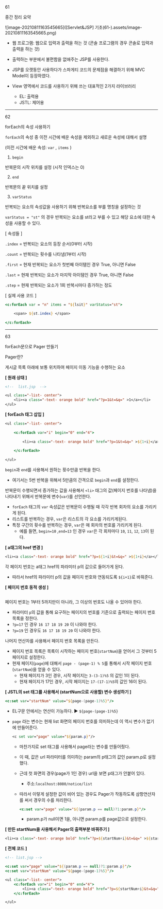 61

중간 정리 요약

![image-20210811163545665]([Servlet&JSP] 기초(61-).assets/image-20210811163545665.png)

* 웹 프로그램: 웹으로 입력과 출력을 하는 것
  (콘솔 프로그램의 경우 콘솔로 입력과 출력을 하는 것)

  

* 출력하는 부분에서 불편함을 없애주는 JSP를 사용한다. 

  

* JSP를 오랫동안 사용하다가 스파게티 코드의 문제점을 해결하기 위해 MVC Model이 등장하였다. 

  

* View 영역에서 코드를 사용하기 위해 쓰는 대표적인 2가지 라이브러리
  * EL: 출력용
  * JSTL: 제어용  

  

  

---

62

forEach의 속성 사용하기

  



`forEach`의 속성 중 이전 시간에 배운 속성을 제외하고 새로운 속성에 대해서 설명

(이전 시간에 배운 속성: `var` , `items` )

1) `begin`

반복문의 시작 위치를 설정 (시작 인덱스는 0)

2) `end`

반복문의 끝 위치를 설정

3) `varStatus`

반복되는 요소의 속성값을 사용하기 위해 반복요소를 부를 명칭을 설정하는 것

`varStatus = "st"` 의 경우 반복되는 요소를 st라고 부를 수 있고 해당 요소에 대한 속성을 사용할 수 있다. 

  

[ 속성들 ]

`.index` = 반복되는 요소의 등장 순서(0부터 시작)

`.count` =  반복되는 횟수를 나타냄(1부터 시작)

`.first` = 현재 반복되는 요소가 첫번째 아이템인 경우 True, 아니면 False

`.last` = 현재 반복되는 요소가 마지막 아이템인 경우 True, 아니면 False

`.step` = 현재 반복되는 요소가 1회 반복시마다 증가하는 정도

  

[ 실제 사용 코드 ]

```jsp
<c:forEach var = "n" items = "${lsit}" varStatus="st">

    <span> ${st.index} </span>
    
</c:forEach>
```

  

---

63

forEach문으로 Pager 만들기



Pager란?

게시글 목록 아래에 보통 위치하여 페이지 이동 기능을 수행하는 요소



**[ 원래 상태 ]**

```jsp
<!--  list.jsp  -->

<ul class="-list- center">
    <li><a class="-text- orange bold" href="?p=1&t=&q=" >1</a></li>
</ul>
```



**[ forEach 태그 삽입 ]**

```jsp
<ul class="-list- center">
    
    <c:forEach var="i" begin="0" end="4">	
        
        <li><a class="-text- orange bold" href="?p=1&t=&q=" >${1+i}</a></li>
        
    </c:forEach>
    
</ul>
```

  

`begin`과 `end`를 사용해서 원하는 횟수만큼 반복을 한다.

* 여기서는 5번 반복을 위해서 5만큼의 간격으로 `begin`과 `end`를 설정한다.

  

반복문이 수행되면서 증가하는 값을 사용해서 `<li>` 태그의 값(페이지 번호를 나타냄)을 나타내기 위해서 반복문에 변수(`var`)를 선언한다.

* `forEach` 태그의 `var` 속성값은 반복문이 수행될 때 각각 반복 회차의 요소를 가리키게 된다.
* 리스트를 반복하는 경우, `var`은 리스트의 각 요소를 가리키게된다.
* 특정 구간의 횟수를 반복하는 경우, `var`은 매 회차의 번호를 가리키게 된다.
  * 예를 들면, `begin=10` ,`end=13` 인 경우 `var`은 각 회차마다 `10`, `11`, `12`, `13`이 된다.  

  



**[ a태그의  href 변경 ]**

```jsp
<li><a class="-text- orange bold" href="?p=${1+i}&t=&q=" >${1+i}</a></li>
```

각 페이지 번호는 a태그 href의 파라미터 p의 값으로 들어가게 된다.

* 따라서 href의 파라미터 p의 값을 페이지 번호와 연동되도록 `${i+1}`로 바꿔준다.

  

**[ 페이지 번호 동적 생성 ]**

```jsp

```

페이지 번호는 1부터 5까지만이 아니라, 그 이상의 번호도 나올 수 있어야 한다.

* 파라미터 `p`의 값을 통해 요구하는 페이지의 번호를 기준으로 출력되는 페이지 번호 목록을 정한다.
* `?p=17` 인 경우 `16 17 18 19 20` 이 나와야 한다.
* `?p=19` 인 경우도 `16 17 18 19 20` 이 나와야 한다. 

  

나머지 연산자를 사용해서 페이지 번호 목록을 만든다.

* 페이지 번호 목록은 목록이 시작하는 페이지 번호(`startNum`)을 얻어서 그 것부터 5페이지로 설정한다.
* 현재 페이지(`page`)에 대해서 `page - (page-1) % 5`를 통해서 시작 페이지 번호(`startNum`)을 얻을 수 있다.
  * 현재 페이지가 3인 경우, 시작 페이지는 `3-(3-1)%5` 의 값인 1이 된다. 
  * 현재 페이지가 17인 경우, 시작 페이지는 `17-(17-1)%5`의 값인 16이 된다.

  

  

**[ JSTL의 set 태그를 사용해서 (startNum으로 사용할) 변수 생성하기 ]**

```jsp
<c:set var="startNum" value="${page-(page-1)%5}"/>
```

* EL구문 안에서는 연산이 가능하다. ▶ `${page-(page-1)%5}`

* `page` 라는 변수는 현재 list 화면의 페이지 번호를 의미하는데 이 역시 변수가 없기에 만들어준다.

  ```jsp
  <c set var="page" value="${param.p}"/>
  ```

  * 마찬가지로 set 태그를 사용해서 page라는 변수를 만들어줬다.

  * 이 때, 값은 url 파라미터를 의미하는 param의 p태그의 값인 param.p로 설정했다.

  * 근데 첫 화면의 경우(page가 1인 경우) url을 보면 p태그가 안붙어 있다. 

    * 주소:`localhost:8080/notice/list`

  * 따라서 이렇게 설정한 값이 비어 있는 경우도 Pager가 작동하도록 삼항연산자를 써서 경우의 수를 처리한다.

    ```jsp
    <c:set var="page" value="${(param.p == null)?1:param.p}"/>
    ```

    * param.p가 null이면 1을, 아니면 param.p를 page값으로 설정한다.

  

**[ 만든 startNum을 사용해서 Pager의 출력부분 바꿔주기 ]**

```jsp
<li><a class="-text- orange bold" href="?p=${startNum+i}&t=&q=" >${startNum+i}</a></li>
```

  

  

**[ 전체 코드 ]**

```jsp
<!-- list.jsp -->

<c:set var="page" value="${(param.p == null)?1:param.p}"/>
<c:set var="startNum" value="${page-(page-1)%5}"/>

<ul class="-list- center">
    <c:forEach var="i" begin="0" end="4">		
        <li><a class="-text- orange bold" href="?p=${startNum+i}&t=&q=" >${startNum+i}</a></li>
    </c:forEach>

</ul>
```



